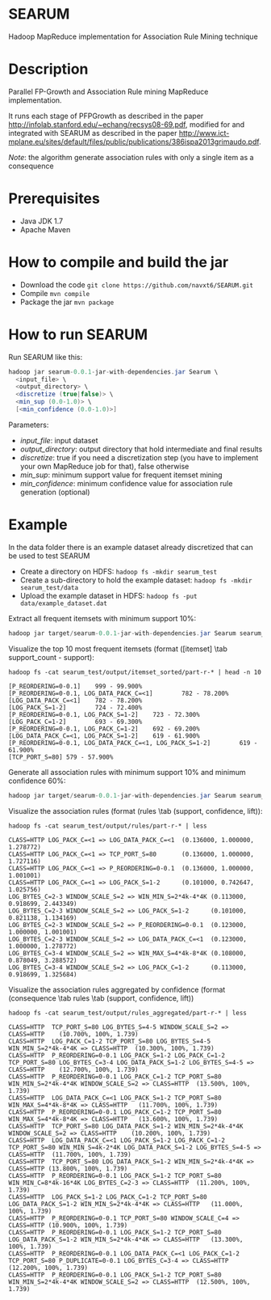 SEARUM
======

Hadoop MapReduce implementation for Association Rule Mining technique

Description
===========
Parallel FP-Growth and Association Rule mining MapReduce implementation. 

It runs each stage of PFPGrowth as described in the paper http://infolab.stanford.edu/~echang/recsys08-69.pdf, modified for and integrated with SEARUM as described in the paper http://www.ict-mplane.eu/sites/default/files/public/publications/386ispa2013grimaudo.pdf.

*Note*: the algorithm generate association rules with only a single item as a consequence

Prerequisites
=============
- Java JDK 1.7
- Apache Maven

How to compile and build the jar
================================
- Download the code `git clone https://github.com/navxt6/SEARUM.git`
- Compile `mvn compile`
- Package the jar `mvn package`

How to run SEARUM
=================
Run SEARUM like this:

````java
hadoop jar searum-0.0.1-jar-with-dependencies.jar Searum \
  <input_file> \
  <output_directory> \
  <discretize (true|false)> \
  <min_sup (0.0-1.0)> \
  [<min_confidence (0.0-1.0)>]
````
Parameters:

  - *input_file*:  input dataset
  - *output_directory*: output directory that hold intermediate and final results
  - *discretize*: true if you need a discretization step (you have to implement your own MapReduce job for that), false otherwise
  - *min_sup*: minimum support value for frequent itemset mining
  - *min_confidence*: minimum confidence value for association rule generation (optional)

Example
=======
In the data folder there is an example dataset already discretized that can be used to test SEARUM
- Create a directory on HDFS: `hadoop fs -mkdir searum_test`
- Create a sub-directory to hold the example dataset: `hadoop fs -mkdir searum_test/data`
- Upload the example dataset in HDFS: `hadoop fs -put data/example_dataset.dat`

Extract all frequent itemsets with minimum support 10%:
````java
hadoop jar target/searum-0.0.1-jar-with-dependencies.jar Searum searum_test/data/example_discretized.dat searum_test/output false 0.1
````

Visualize the top 10 most frequent itemsets (format ([itemset] \tab support_count - support):
`````
hadoop fs -cat searum_test/output/itemset_sorted/part-r-* | head -n 10

[P_REORDERING=0-0.1]    999 - 99.900%
[P_REORDERING=0-0.1, LOG_DATA_PACK_C=<1]        782 - 78.200%
[LOG_DATA_PACK_C=<1]    782 - 78.200%
[LOG_PACK_S=1-2]        724 - 72.400%
[P_REORDERING=0-0.1, LOG_PACK_S=1-2]    723 - 72.300%
[LOG_PACK_C=1-2]        693 - 69.300%
[P_REORDERING=0-0.1, LOG_PACK_C=1-2]    692 - 69.200%
[LOG_DATA_PACK_C=<1, LOG_PACK_S=1-2]    619 - 61.900%
[P_REORDERING=0-0.1, LOG_DATA_PACK_C=<1, LOG_PACK_S=1-2]        619 - 61.900%
[TCP_PORT_S=80] 579 - 57.900%
``````

Generate all association rules with minimum support 10% and minimum confidence 60%:
````java
hadoop jar target/searum-0.0.1-jar-with-dependencies.jar Searum searum_test/data/example_discretized.dat searum_test/output false 0.1 0.6
````

Visualize the association rules (format (rules \tab (support, confidence, lift)):
`````
hadoop fs -cat searum_test/output/rules/part-r-* | less

CLASS=HTTP LOG_PACK_C=<1 => LOG_DATA_PACK_C=<1  (0.136000, 1.000000, 1.278772)
CLASS=HTTP LOG_PACK_C=<1 => TCP_PORT_S=80       (0.136000, 1.000000, 1.727116)
CLASS=HTTP LOG_PACK_C=<1 => P_REORDERING=0-0.1  (0.136000, 1.000000, 1.001001)
CLASS=HTTP LOG_PACK_C=<1 => LOG_PACK_S=1-2      (0.101000, 0.742647, 1.025756)
LOG_BYTES_C=2-3 WINDOW_SCALE_S=2 => WIN_MIN_S=2*4k-4*4K (0.113000, 0.918699, 2.443349)
LOG_BYTES_C=2-3 WINDOW_SCALE_S=2 => LOG_PACK_S=1-2      (0.101000, 0.821138, 1.134169)
LOG_BYTES_C=2-3 WINDOW_SCALE_S=2 => P_REORDERING=0-0.1  (0.123000, 1.000000, 1.001001)
LOG_BYTES_C=2-3 WINDOW_SCALE_S=2 => LOG_DATA_PACK_C=<1  (0.123000, 1.000000, 1.278772)
LOG_BYTES_C=3-4 WINDOW_SCALE_S=2 => WIN_MAX_S=4*4k-8*4K (0.108000, 0.878049, 3.288572)
LOG_BYTES_C=3-4 WINDOW_SCALE_S=2 => LOG_PACK_C=1-2      (0.113000, 0.918699, 1.325684)
`````

Visualize the association rules aggregated by confidence (format (consequence \tab rules \tab (support, confidence, lift))
````
hadoop fs -cat searum_test/output/rules_aggregated/part-r-* | less

CLASS=HTTP	TCP_PORT_S=80 LOG_BYTES_S=4-5 WINDOW_SCALE_S=2 => CLASS=HTTP	(10.700%, 100%, 1.739)
CLASS=HTTP	LOG_PACK_C=1-2 TCP_PORT_S=80 LOG_BYTES_S=4-5 WIN_MIN_S=2*4k-4*4K => CLASS=HTTP	(10.300%, 100%, 1.739)
CLASS=HTTP	P_REORDERING=0-0.1 LOG_PACK_S=1-2 LOG_PACK_C=1-2 TCP_PORT_S=80 LOG_BYTES_C=3-4 LOG_DATA_PACK_S=1-2 LOG_BYTES_S=4-5 => CLASS=HTTP	(12.700%, 100%, 1.739)
CLASS=HTTP	P_REORDERING=0-0.1 LOG_PACK_C=1-2 TCP_PORT_S=80 WIN_MIN_S=2*4k-4*4K WINDOW_SCALE_S=2 => CLASS=HTTP	(13.500%, 100%, 1.739)
CLASS=HTTP	LOG_DATA_PACK_C=<1 LOG_PACK_S=1-2 TCP_PORT_S=80 WIN_MAX_S=4*4k-8*4K => CLASS=HTTP	(11.700%, 100%, 1.739)
CLASS=HTTP	P_REORDERING=0-0.1 LOG_PACK_C=1-2 TCP_PORT_S=80 WIN_MAX_S=4*4k-8*4K => CLASS=HTTP	(13.600%, 100%, 1.739)
CLASS=HTTP	TCP_PORT_S=80 LOG_DATA_PACK_S=1-2 WIN_MIN_S=2*4k-4*4K WINDOW_SCALE_S=2 => CLASS=HTTP	(10.200%, 100%, 1.739)
CLASS=HTTP	LOG_DATA_PACK_C=<1 LOG_PACK_S=1-2 LOG_PACK_C=1-2 TCP_PORT_S=80 WIN_MIN_S=4k-2*4K LOG_DATA_PACK_S=1-2 LOG_BYTES_S=4-5 => CLASS=HTTP	(11.700%, 100%, 1.739)
CLASS=HTTP	TCP_PORT_S=80 LOG_DATA_PACK_S=1-2 WIN_MIN_S=2*4k-4*4K => CLASS=HTTP	(13.800%, 100%, 1.739)
CLASS=HTTP	P_REORDERING=0-0.1 LOG_PACK_S=1-2 TCP_PORT_S=80 WIN_MIN_C=8*4k-16*4K LOG_BYTES_C=2-3 => CLASS=HTTP	(11.200%, 100%, 1.739)
CLASS=HTTP	LOG_PACK_S=1-2 LOG_PACK_C=1-2 TCP_PORT_S=80 LOG_DATA_PACK_S=1-2 WIN_MIN_S=2*4k-4*4K => CLASS=HTTP	(11.000%, 100%, 1.739)
CLASS=HTTP	P_REORDERING=0-0.1 TCP_PORT_S=80 WINDOW_SCALE_C=4 => CLASS=HTTP	(10.900%, 100%, 1.739)
CLASS=HTTP	P_REORDERING=0-0.1 LOG_PACK_S=1-2 TCP_PORT_S=80 LOG_DATA_PACK_S=1-2 WIN_MIN_S=2*4k-4*4K => CLASS=HTTP	(13.300%, 100%, 1.739)
CLASS=HTTP	P_REORDERING=0-0.1 LOG_DATA_PACK_C=<1 LOG_PACK_C=1-2 TCP_PORT_S=80 P_DUPLICATE=0-0.1 LOG_BYTES_C=3-4 => CLASS=HTTP	(12.200%, 100%, 1.739)
CLASS=HTTP	P_REORDERING=0-0.1 LOG_PACK_S=1-2 TCP_PORT_S=80 WIN_MIN_S=2*4k-4*4K WINDOW_SCALE_S=2 => CLASS=HTTP	(12.500%, 100%, 1.739)
````
